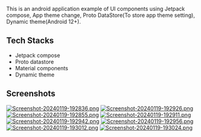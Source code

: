 This is an android application example of UI components using Jetpack compose, App theme change, Proto DataStore(To store app theme setting), Dynamic theme(Android 12+).

## Tech Stacks
* Jetpack compose
* Proto datastore
* Material components
* Dynamic theme

## Screenshots

[![Screenshot-20240119-192836.png](https://i.postimg.cc/rFy9HNC7/Screenshot-20240119-192836.png)](https://postimg.cc/23Jvbvtx) [![Screenshot-20240119-192926.png](https://i.postimg.cc/tRn14ZR7/Screenshot-20240119-192926.png)](https://postimg.cc/K4Fc9YMy) [![Screenshot-20240119-192855.png](https://i.postimg.cc/c13HNpTn/Screenshot-20240119-192855.png)](https://postimg.cc/7bxD3QFH) [![Screenshot-20240119-192911.png](https://i.postimg.cc/nzRvb615/Screenshot-20240119-192911.png)](https://postimg.cc/ftd3Yqpj) [![Screenshot-20240119-192942.png](https://i.postimg.cc/bJCFCVSY/Screenshot-20240119-192942.png)](https://postimg.cc/cg3m6mcP) [![Screenshot-20240119-192956.png](https://i.postimg.cc/6TscgkWK/Screenshot-20240119-192956.png)](https://postimg.cc/BPg21wP7) [![Screenshot-20240119-193012.png](https://i.postimg.cc/X7wt38TL/Screenshot-20240119-193012.png)](https://postimg.cc/crLFBQ1t) [![Screenshot-20240119-193024.png](https://i.postimg.cc/15n5KLVt/Screenshot-20240119-193024.png)](https://postimg.cc/mt4sLpwf)